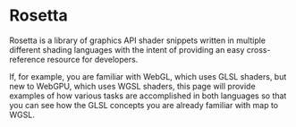 # Rosetta

Rosetta is a library of graphics API shader snippets written in multiple different shading languages with the intent of providing an easy cross-reference resource for developers.

If, for example, you are familiar with WebGL, which uses GLSL shaders, but new to WebGPU, which uses WGSL shaders, this page will provide examples of how various tasks are accomplished in both languages so that you can see how the GLSL concepts you are already familiar with map to WGSL.

